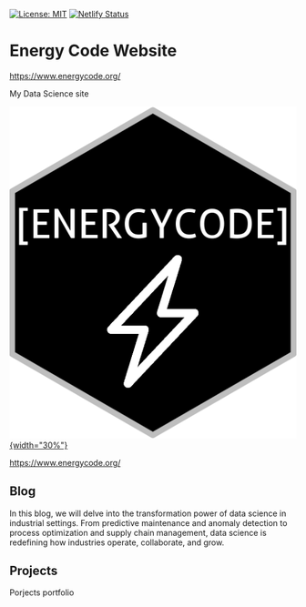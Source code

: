 <!-- badges: start -->

[![License: MIT](https://img.shields.io/badge/License-MIT-yellow.svg)](https://opensource.org/licenses/MIT) [![Netlify Status](https://api.netlify.com/api/v1/badges/d638f799-bbf7-4905-99e0-7696e734c879/deploy-status)](https://app.netlify.com/sites/energycodeorg/deploys)

<!-- badges: end -->

# Energy Code Website

https://www.energycode.org/

My Data Science site

[![](/posts/01082023-Blog-Logo/logo.png){width="30%"}](https://www.energycode.org/)

https://www.energycode.org/

## Blog

In this blog, we will delve into the transformation power of data science in industrial settings. From predictive maintenance and anomaly detection to process optimization and supply chain management, data science is redefining how industries operate, collaborate, and grow.

## Projects

Porjects portfolio
